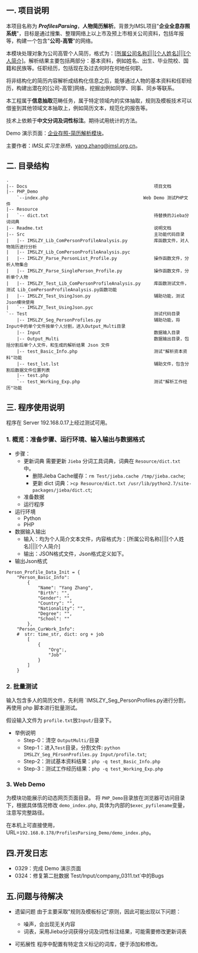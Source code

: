 ## 一. 项目说明
本项目名称为 ***ProfilesParsing***，**人物简历解析**。背景为IMSL项目"**企业全息存照系统**"，目标是通过搜集、整理网络上以上市及预上市相关公司资料，包括年报等，构建一个包含"**公司-高管**"的网络。

本模块处理对象为公司高管个人简历，格式为：<u>[所属公司名称]|||[个人姓名]|||[个人简介]</u>。解析结果主要包括两部分：基本资料，例如姓名、出生、毕业院校、国籍和民族等。任职经历，包括现在及过去何时在何地任何职。

将非结构化的简历内容解析成结构化信息之后，能够通过人物的基本资料和任职经历，构建出潜在的[公司-高管]网络，挖掘出例如同学、同事、同乡等联系。

本工程属于**信息抽取**范畴任务，属于特定领域内的实体抽取，规则及模板技术可以借鉴到其他领域文本抽取上，例如简历文本，规范化的报告等。

技术上依赖于**中文分词及词性标注**。期待试用统计的方法。

Demo 演示页面：[企业存照-简历解析模块](`192.168.0.178/ProfilesParsing_Demo/demo_index.php`)。

主要作者：*IMSL实习生张杨*，<a href="yang.zhang@imsl.org.cn">yang.zhang@imsl.org.cn</a>。


## 二. 目录结构
```
.
|-- Docs												项目文档
|-- PHP_Demo
	`--index.php									Web Demo 测试PHP文件
|-- Resource
|	`-- dict.txt										待替换的Jieba分词词典
|-- Readme.txt											说明文档
|-- Src													主功能代码目录
|   |-- IMSLZY_Lib_ComPersonProfileAnalysis.py			库函数文件，对人物简历进行分析
|   |-- IMSLZY_Lib_ComPersonProfileAnalysis.pyc
|   |-- IMSLZY_Parse_PersonList_Profile.py				操作函数文件，分析人物集合
|   |-- IMSLZY_Parse_SinglePerson_Profile.py			操作函数文件，分析单个人物
|   |-- IMSLZY_Test_Lib_ComPersonProfileAnalysis.py		库函数测试文件，测试 Lib_ComPersonProfileAnalysis.py函数功能
|   |-- IMSLZY_Test_UsingJson.py						辅助功能，测试Json模块使用
|   `-- IMSLZY_Test_UsingJson.pyc
`-- Test											    测试代码目录
    |-- IMSLZY_Seg_PersonProfiles.py					辅助功能，将Input中的单个文件按单个人分割，进入Output_Multi目录
    |-- Input											数据输入目录
    |-- Output_Multi									数据输出目录，包括分割后单个人文件，和生成的解析结果 Json 文件
    |-- test_Basic_Info.php								测试"解析资本资料"功能
    |-- test_lst.lst									辅助文件，包含分割后数据文件位置列表
    |-- test.php
    `-- test_Working_Exp.php							测试"解析工作经历"功能
```



## 三. 程序使用说明
程序在 Server 192.168.0.17上经过测试可用。

### 1. 概览：准备步骤、运行环境、输入输出与数据格式
- 步骤：
	- 更新词典
	需要更新 `Jieba` 分词工具词典，词典在 `Resource/dict.txt` 中。
		- 删除Jieba Cache缓存：`rm Test/jieba.cache /tmp/jieba.cache`;
		- 更新 dict 词典：`>cp Resource/dict.txt /usr/lib/python2.7/site-packages/jieba/dict.ct`;
	- 准备数据
	- 运行程序
- 运行环境
	- Python
	- PHP
- 数据输入输出
	- 输入：均为个人简介文本文件，内容格式为：[所属公司名称]|||[个人姓名]|||[个人简介]
	- 输出：JSON格式文件，Json格式定义如下。
- 输出Json格式

```
Person_Profile_Data_Init = {
    "Person_Basic_Info":
        {
            "Name": "Yang Zhang",
            "Birth": "",
            "Gender": "",
            "Country": "",
            "Nationality": "",
            "Degree": "",
            "School": ""
        },
    "Person_CurWork_Info":
    #  str: time_str, dict: org + job
        [
			{
				"Org":,
				"Job"
			}
		]
    }
```
### 2. 批量测试
输入包含多人的简历文件，先利用 `IMSLZY_Seg_PersonProfiles.py进行分割，再使用 php 脚本进行批量测试。

假设输入文件为 `profile.txt`放`Input/`目录下。
- 举例说明
	- Step-0：清空 `OutputMulti/`目录
	- Step-1：进入`Test`目录，分割文件: `python IMSLZY_Seg_PErsonProfiles.py Input/profile.txt`;
	- Step-2：测试基本资料结果：`php -q test_Basic_Info.php`
	- Step-3：测试工作经历结果：`php -q test_Working_Exp.php`

### 3. Web Demo
为模块功能展示的动态网页页面目录。
将 `PHP_Demo`目录放在浏览器可访问目录下，根据具体情况修改 `demo_index.php`, 具体为内部的`$exec_pyfilename`变量，注意写完整路径。

在本机上可直接使用，URL=`192.168.0.178/ProfilesParsing_Demo/demo_index.php`。

## 四.开发日志
- 0329：完成 Demo 演示页面
- 0324：修复第二批数据 Test/Input/company_0311.txt`中的Bugs

## 五.问题与待解决
- 遗留问题
由于主要采取"规则及模板标记"原则，因此可能出现以下问题：
	- 噪声，会出现无关内容
	- 词表，采用Jieba分词获得分词及词性标注结果，可能需要修改更新词表

- 可拓展性
程序中配置有特定含义标记的词库，便于添加和修改。
